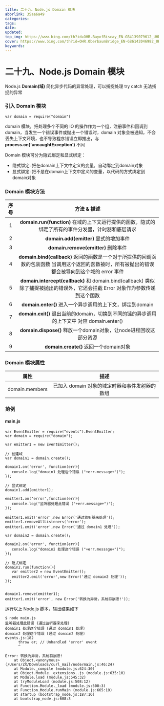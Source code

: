 ```yaml
---
title: 二十九、Node.js Domain 模块
abbrlink: 35aa6a49
categories: 
tags: 
date: 
updated: 
top_img: https://www.bing.com/th?id=OHR.BayofBiscay_EN-GB4139079612_UHD.jpg
cover: https://www.bing.com/th?id=OHR.OberbaumBridge_EN-GB6142046982_UHD.jpg
keywords: 
---
```

# 二十九、Node.js Domain 模块

Node.js **Domain(域)** 简化异步代码的异常处理，可以捕捉处理 try catch 无法捕捉的异常

### 引入 Domain 模块

```JS
var domain = require("domain")
```

domain 模块，把处理多个不同的 IO 的操作作为一个组，注册事件和回调到 domain，当发生一个错误事件或抛出一个错误时，domain 对象会被通知，不会丢失上下文环境，也不导致程序错误立即推出，与 **process.on(‘uncaughtException’)** 不同

Domain 模块可分为隐式绑定和显式绑定：

- 隐式绑定: 把在domain上下文中定义的变量，自动绑定到domain对象
- 显式绑定: 把不是在domain上下文中定义的变量，以代码的方式绑定到domain对象

### Domain 模块方法

| 序号 |                         方法 & 描述                          |
| :--: | :----------------------------------------------------------: |
|  1   | **domain.run(function)** 在域的上下文运行提供的函数，隐式的绑定了所有的事件分发器，计时器和底层请求 |
|  2   |            **domain.add(emitter)** 显式的增加事件            |
|  3   |             **domain.remove(emitter)** 删除事件              |
|  4   | **domain.bind(callback)** 返回的函数是一个对于所提供的回调函数的包装函数 当调用这个返回的函数被时，所有被抛出的错误都会被导向到这个域的 error 事件 |
|  5   | **domain.intercept(callback)** 和 domain.bind(callback) 类似 除了捕捉被抛出的错误外，它还会拦截 Error 对象作为参数传递到这个函数 |
|  6   |  **domain.enter()** 进入一个异步调用的上下文，绑定到domain   |
|  7   | **domain.exit()** 退出当前的domain，切换到不同的链的异步调用的上下文中 对应 domain.enter() |
|  8   | **domain.dispose()** 释放一个domain对象，让node进程回收这部分资源 |
|  9   |            **domain.create()** 返回一个domain对象            |

### Domain 模块属性

|      属性      |                      描述                      |
| :------------: | :--------------------------------------------: |
| domain.members | 已加入 domain 对象的域定时器和事件发射器的数组 |

### 范例

#### main.js

```JS
var EventEmitter = require("events").EventEmitter;
var domain = require("domain");

var emitter1 = new EventEmitter();

// 创建域
var domain1 = domain.create();

domain1.on('error', function(err){
   console.log("domain1 处理这个错误 ("+err.message+")");
});

// 显式绑定
domain1.add(emitter1);

emitter1.on('error',function(err){
   console.log("监听器处理此错误 ("+err.message+")");
});

emitter1.emit('error',new Error('通过监听器来处理'));
emitter1.removeAllListeners('error');
emitter1.emit('error',new Error('通过 domain1 处理'));

var domain2 = domain.create();

domain2.on('error', function(err){
   console.log("domain2 处理这个错误 ("+err.message+")");
});

// 隐式绑定
domain2.run(function(){
   var emitter2 = new EventEmitter();
   emitter2.emit('error',new Error('通过 domain2 处理'));   
});


domain1.remove(emitter1);
emitter1.emit('error', new Error('转换为异常，系统将崩溃!'));
```

运行以上 Node.js 脚本，输出结果如下

```SH
$ node main.js 
监听器处理此错误 (通过监听器来处理)
domain1 处理这个错误 (通过 domain1 处理)
domain2 处理这个错误 (通过 domain2 处理)
events.js:182
      throw er; // Unhandled 'error' event
      ^

Error: 转换为异常，系统将崩溃!
    at Object.<anonymous> (/Users/ZX/Downloads/curl_mail/node/main.js:46:24)
    at Module._compile (module.js:624:30)
    at Object.Module._extensions..js (module.js:635:10)
    at Module.load (module.js:545:32)
    at tryModuleLoad (module.js:508:12)
    at Function.Module._load (module.js:500:3)
    at Function.Module.runMain (module.js:665:10)
    at startup (bootstrap_node.js:187:16)
    at bootstrap_node.js:608:3
```